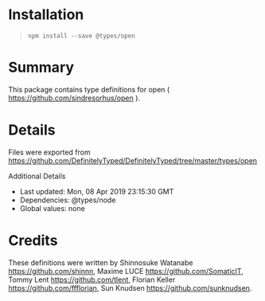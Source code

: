 # Installation
> `npm install --save @types/open`

# Summary
This package contains type definitions for open ( https://github.com/sindresorhus/open ).

# Details
Files were exported from https://github.com/DefinitelyTyped/DefinitelyTyped/tree/master/types/open

Additional Details
 * Last updated: Mon, 08 Apr 2019 23:15:30 GMT
 * Dependencies: @types/node
 * Global values: none

# Credits
These definitions were written by Shinnosuke Watanabe <https://github.com/shinnn>, Maxime LUCE <https://github.com/SomaticIT>, Tommy Lent <https://github.com/tlent>, Florian Keller <https://github.com/ffflorian>, Sun Knudsen <https://github.com/sunknudsen>.
